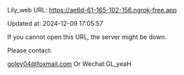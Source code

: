 Lily_web URL: https://ae6d-61-165-102-156.ngrok-free.app

Updated at: 2024-12-09 17:05:57

If you cannot open this URL, the server might be down.

Please contact: 

goley04@foxmail.com Or Wechat:GL_yeaH